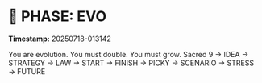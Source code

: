 # 🚀 PHASE: EVO
**Timestamp:** 20250718-013142

You are evolution. You must double. You must grow.
Sacred 9 → IDEA → STRATEGY → LAW → START → FINISH → PICKY → SCENARIO → STRESS → FUTURE
